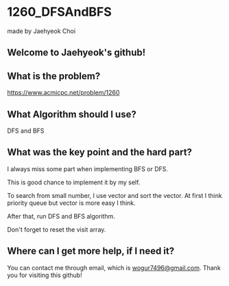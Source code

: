 # 1260_DFSAndBFS

made by Jaehyeok Choi

## Welcome to Jaehyeok's github!

## What is the problem?

https://www.acmicpc.net/problem/1260

## What Algorithm should I use?

DFS and BFS

## What was the key point and the hard part?

I always miss some part when implementing BFS or DFS.

This is good chance to implement it by my self.

To search from small number, I use vector and sort the vector. At first I think priority queue but vector is more easy I think.

After that, run DFS and BFS algorithm.

Don't forget to reset the visit array.


## Where can I get more help, if I need it?

You can contact me through email, which is wogur7496@gmail.com.
Thank you for visiting this github!
